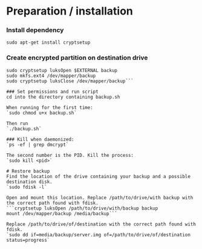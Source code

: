 # Preparation / installation

### Install dependency

`sudo apt-get install cryptsetup`

### Create encrypted partition on destination drive
```sudo cryptsetup -v --verify-passphrase luksFormat $EXTERNAL
sudo cryptsetup luksOpen $EXTERNAL backup
sudo mkfs.ext4 /dev/mapper/backup
sudo cryptsetup luksClose /dev/mapper/backup```

### Set permissions and run script
cd into the directory containing backup.sh

When running for the first time:
`sudo chmod u+x backup.sh`

Then run
`./backup.sh`

### Kill when daemonized:
`ps -ef | grep dmcrypt`

The second number is the PID. Kill the process:
`sudo kill <pid>`

# Restore backup
Find the location of the drive containing your backup and a possible destination disk.
`sudo fdisk -l`

Open and mount this location. Replace /path/to/drive/with backup with the correct path found with fdisk.
```cryptsetup luksOpen /path/to/drive/with/backup backup
mount /dev/mapper/backup /media/backup```

Replace /path/to/drive/of/destination with the correct path found with fdisk.
`sudo dd if=media/backup/server.img of=/path/to/drive/of/destination status=progress`
